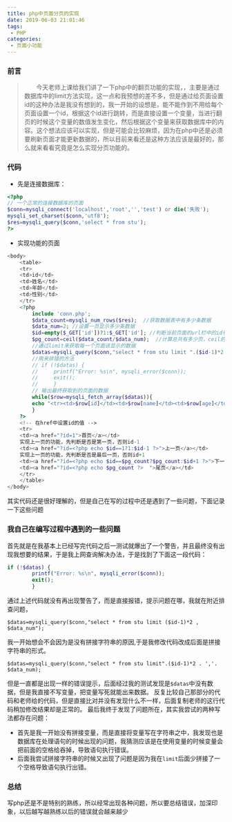 ```yaml
---
title: php中页面分页的实现
date: 2019-06-03 21:01:46
tags:
 - PHP
categories:
 - 页面小功能
---
```

### 前言
> &nbsp;&nbsp;&nbsp;&nbsp;&nbsp;&nbsp;&nbsp;今天老师上课给我们讲了一下php中的翻页功能的实现，，主要是通过数据库中的limit方法实现，这一点和我预想的差不多，但是通过给页面设置id的这种办法是我没有想到的，我一开始的设想是，能不能作到不用给每个页面设置一个id，根据这个id进行跳转，而是直接设置一个变量，当进行翻页的时候这个变量的数值发生变化，然后根据这个变量来获取数据库中的内容。这个想法应该可以实现，但是可能会比较麻烦，因为在php中还是必须要刷新页面才能更新数据的，所以目前来看还是这种方法应该是最好的，那么就来看看究竟是怎么实现分页功能的。
<!-- more -->
### 代码
* 先是连接数据库：
```php
<?php
// 一个正常的连接数据库的页面
$conn=mysqli_connect('localhost','root','','test') or die('失败');
mysqli_set_charset($conn,'utf8');
$res=mysqli_query($conn,'select * from stu');
?>
```

* 实现功能的页面
```php
<body>
    <table>
    <tr>
    <td>id</td>
    <td>姓名</td>
    <td>年龄</td>
    <td>性别</td>
    </tr>
    <?php
        include 'conn.php';
        $data_count=mysqli_num_rows($res);  //获取数据表中有多少条数据
        $data_num=2; //设置一页显示多少条数据
        $id=empty($_GET['id'])?1:$_GET['id']; //判断当前页面的url栏中的id参数是否为空，如果为空则默认为1，否则则为url中id的数值
        $pg_count=ceil($data_count/$data_num);  //计算总共有多少页，ceil的用法是往上取整
        //通过limit来获取每一个页面该显示的数据
        $datas=mysqli_query($conn,"select * from stu limit ".($id-1)*2 . ','. $data_num);
        //用来排错的方法
        // if (!$datas) {
        //     printf("Error: %s\n", mysqli_error($conn));
        //     exit(); 
        //     }
        // 输出最终获取到的页面的数据
        while($row=mysqli_fetch_array($datas)){
        echo "<tr><td>$row[id]</td><td>$row[name]</td><td>$row[age]</td><td>$row[sex]</td></tr>";
        }
    ?>  
    <!-- 在href中设置id的值 -->
    <tr>
    <td><a href="?id=1">首页</a></td>
    实现上一页的功能，先判断是否是第一页，否则id-1
    <td><a href="?id=<?php echo $id==1?1:$id-1 ?>">上一页</a></td>
    实现上一页的功能，先判断是否是最后一页，否则id+1
    <td><a href="?id=<?php echo $id==$pg_count?$pg_count:$id+1 ?>">下一页</a></td>
    <td><a href="?id=<?php echo $pg_count ?>  ">尾页</a></td>
    </tr>
    </table>
</body>
```
其实代码还是很好理解的，但是自己在写的过程中还是遇到了一些问题，下面记录一下这些问题

### 我自己在编写过程中遇到的一些问题 
首先就是在我基本上已经写完代码之后一测试就爆出了一个警告，并且最终没有出现我想要的结果，于是我上网查询解决办法，于是找到了下面这一段代码：
```php
if (!$datas) {
        printf("Error: %s\n", mysqli_error($conn));
        exit(); 
        }

```

通过上述代码就没有再出现警告了，而是直接报错，提示问题在哪，我就在附近排查问题，

``
        $datas=mysqli_query($conn,"select * from stu limit ($id-1)*2 , $data_num");
``

我一开始想会不会因为是没有拼接字符串的原因,于是我修改代码改成后面是拼接字符串的形式。

``
        $datas=mysqli_query($conn,"select * from stu limit".($id-1)*2 . ','. $data_num);
``

但是一直都是出现一样的错误提示，后面经过我的测试发现是``$datas``中没有数据，但是我直接不写变量，把变量写死就能出来数据。
反复比较自己那部分的代码和老师给的代码，但是直接比对并没有发现什么不一样，后面复制老师的这行代码稍加修改结果却是正常的。
最后我终于发现了问题所在，其实我尝试的两种写法都存在问题：
* 首先是我一开始没有拼接变量，而是直接将变量写在字符串之中，我发现也是数据库在处理语句的时候出现的问题，我猜测应该是在使用变量的时候变量会把前面的空格给吞掉，导致语句执行错误。
* 后面我尝试拼接字符串的时候又出现了问题是因为我在``limit``后面少拼接了一个空格导致语句执行出错。

### 总结
写php还是不是特别的熟练，所以经常出现各种问题，所以要总结错误，加深印象，以后越写越熟练以后的错误就会越来越少
